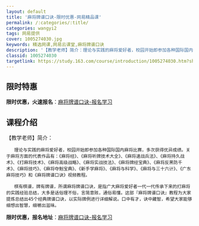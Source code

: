 ```yaml
---
layout: default
title: '麻将牌谱口诀-限时优惠-网易精品课'
permalink: /:categories/:title/
categories: wangyi2
tags: 网易提供
cover: 1005274030.jpg
keywords: 精选网课,网易云课堂,麻将牌谱口诀
description: '【教学老师】简介：理论与实践的麻将爱好者，校园开始即参加各种国际国内麻将比赛，多次获得优异成绩。关于麻将方面的代表作品有'
classid: 1005274030
targetlink: https://study.163.com/course/introduction/1005274030.htm?share=1&shareId=1025206652&utm_campaign=share&utm_medium=iphoneShare&utm_source=&utm_u=1025206652
---
```


## 限时特惠

**限时优惠，火速报名**：[麻将牌谱口诀-报名学习](https://study.163.com/course/introduction/1005274030.htm?share=1&shareId=1025206652&utm_campaign=share&utm_medium=iphoneShare&utm_source=&utm_u=1025206652)

## 课程介绍

【教学老师】简介：

       理论与实践的麻将爱好者，校园开始即参加各种国际国内麻将比赛，多次获得优异成绩。关于麻将方面的代表作品有：《麻将经》、《麻将听牌技术大全》、《麻将速战兵法》、《麻将持久战术》、《打麻将技术》、《麻将高级战略》、《麻将实战技法》、《麻将牌经宝典》、《麻将反黑防千术》、《麻将技巧》、《麻将夺魁宝典》、《新手学麻将》、《麻将与科学》、《麻将与三十六计》、《广东麻将技巧》和《麻将牌谱口诀》视频教程。

       棋有棋谱，牌有牌谱，所谓麻将牌谱口诀，是指广大麻将爱好者一代一代传承下来的打麻将的实践经验总结，大多是话俗理不俗，言简意赅，通俗易懂。这部『麻将牌谱口诀』教程为大家提炼总结出45个经典牌谱口诀，以实际牌例进行详细解说。口中有才，诀中藏智，希望大家能够细想出智慧，细嚼出滋味。

**限时优惠，报名地址**：[麻将牌谱口诀-报名学习](https://study.163.com/course/introduction/1005274030.htm?share=1&shareId=1025206652&utm_campaign=share&utm_medium=iphoneShare&utm_source=&utm_u=1025206652)

